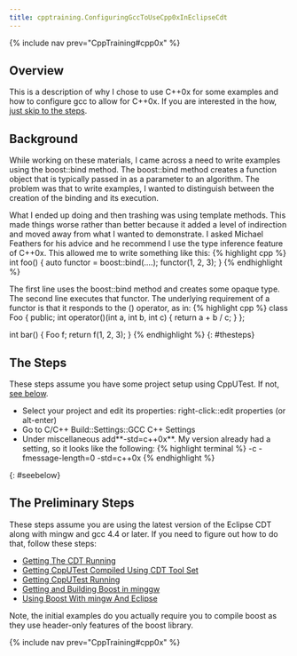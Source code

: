 ```yaml
---
title: cpptraining.ConfiguringGccToUseCpp0xInEclipseCdt
---
```

{% include nav prev="CppTraining#cpp0x" %}

## Overview
This is a description of why I chose to use C++0x for some examples and how to configure gcc to allow for C++0x. If you are interested in the how, [just skip to the steps](cpptraining.ConfiguringGccToUseCpp0xInEclipseCdt#thesteps).

## Background
While working on these materials, I came across a need to write examples using the boost::bind method. The boost::bind method creates a function object that is typically passed in as a parameter to an algorithm. The problem was that to write examples, I wanted to distinguish between the creation of the binding and its execution. 

What I ended up doing and then trashing was using template methods. This made things worse rather than better because it added a level of indirection and moved away from what I wanted to demonstrate. I asked Michael Feathers for his advice and he recommend I use the type inference feature of C++0x. This allowed me to write something like this:
{% highlight cpp %}
int foo() {
  auto functor = boost::bind(....);
  functor(1, 2, 3);
}
{% endhighlight %}

The first line uses the boost::bind method and creates some opaque type. The second line executes that functor. The underlying requirement of a functor is that it responds to the () operator, as in:
{% highlight cpp %}
class Foo {
public;
  int operator()(int a, int b, int c) { return a + b / c; }
};

int bar() {
  Foo f;
  return f(1, 2, 3);
}
{% endhighlight %}
{: #thesteps}
## The Steps
These steps assume you have some project setup using CppUTest. If not, [see below](cpptraining.ConfiguringGccToUseCpp0xInEclipseCdt#seebelow).

* Select your project and edit its properties: right-click::edit properties (or alt-enter)
* Go to C/C++ Build::Settings::GCC C++ Settings
* Under miscellaneous add**-std=c++0x**. My version already had a setting, so it looks like the following:
{% highlight terminal %}
-c -fmessage-length=0 -std=c++0x
{% endhighlight %}

{: #seebelow}
## The Preliminary Steps

These steps assume you are using the latest version of the Eclipse CDT along with mingw and gcc 4.4 or later.  If you need to figure out how to do that, follow these steps:
* [Getting The CDT Running](cpptraining.GettingStartedWithEclipseCdt)
* [Getting CppUTest Compiled Using CDT Tool Set](cpptraining.GettingCppUTestCompiledUsingCDTToolSet)
* [Getting CppUTest Running](cpptraining.GettingCppUTestRunning)
* [Getting and Building Boost in minggw](cpptraining.GettingAndBuildingBoostInMingw)
* [Using Boost With mingw And Eclipse](cpptraining.UsingBoostWithMingwAndEclipse)

Note, the initial examples do you actually require you to compile boost as they use header-only features of the boost library.

{% include nav prev="CppTraining#cpp0x" %}
